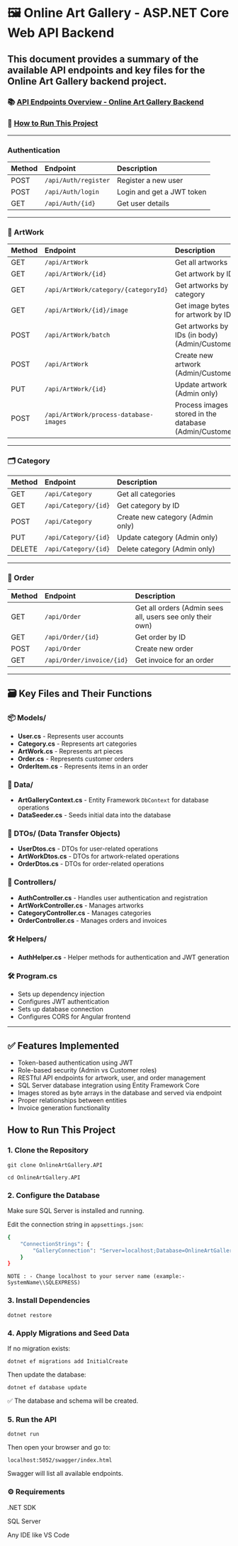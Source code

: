 # 🖼️ Online Art Gallery - ASP.NET Core Web API Backend

## This document provides a summary of the available API endpoints and key files for the **Online Art Gallery** backend project.

### 📚 [API Endpoints Overview - Online Art Gallery Backend](#authentication)

### 🚀 [How to Run This Project](#how-to-run-this-project)

---

### Authentication

| Method | Endpoint             | Description               |
| :----- | :------------------- | :------------------------ |
| POST   | `/api/Auth/register` | Register a new user       |
| POST   | `/api/Auth/login`    | Login and get a JWT token |
| GET    | `/api/Auth/{id}`     | Get user details          |

---

### 🎨 ArtWork

| Method | Endpoint                             | Description                                     |
| :----- | :----------------------------------- | :---------------------------------------------- |
| GET    | `/api/ArtWork`                       | Get all artworks                                |
| GET    | `/api/ArtWork/{id}`                  | Get artwork by ID                               |
| GET    | `/api/ArtWork/category/{categoryId}` | Get artworks by category                        |
| GET    | `/api/ArtWork/{id}/image`            | Get image bytes for artwork by ID               |
| POST   | `/api/ArtWork/batch`                 | Get artworks by IDs (in body) (Admin/Customer)  |
| POST   | `/api/ArtWork`                       | Create new artwork (Admin/Customer)             |
| PUT    | `/api/ArtWork/{id}`                  | Update artwork (Admin only)                     |
| POST   | `/api/ArtWork/process-database-images` | Process images stored in the database (Admin/Customer) |

---

### 🗂️ Category

| Method | Endpoint             | Description                      |
| :----- | :------------------- | :------------------------------- |
| GET    | `/api/Category`      | Get all categories               |
| GET    | `/api/Category/{id}` | Get category by ID               |
| POST   | `/api/Category`      | Create new category (Admin only) |
| PUT    | `/api/Category/{id}` | Update category (Admin only)     |
| DELETE | `/api/Category/{id}` | Delete category (Admin only)     |

---

### 🛒 Order

| Method | Endpoint                  | Description                                               |
| :----- | :------------------------ | :-------------------------------------------------------- |
| GET    | `/api/Order`              | Get all orders (Admin sees all, users see only their own) |
| GET    | `/api/Order/{id}`         | Get order by ID                                           |
| POST   | `/api/Order`              | Create new order                                          |
| GET    | `/api/Order/invoice/{id}` | Get invoice for an order                                  |

---

## 🗃️ Key Files and Their Functions

### 📦 Models/

- **User.cs** - Represents user accounts
- **Category.cs** - Represents art categories
- **ArtWork.cs** - Represents art pieces
- **Order.cs** - Represents customer orders
- **OrderItem.cs** - Represents items in an order

### 📂 Data/

- **ArtGalleryContext.cs** - Entity Framework `DbContext` for database operations
- **DataSeeder.cs** - Seeds initial data into the database

### 📨 DTOs/ (Data Transfer Objects)

- **UserDtos.cs** - DTOs for user-related operations
- **ArtWorkDtos.cs** - DTOs for artwork-related operations
- **OrderDtos.cs** - DTOs for order-related operations

### 🧩 Controllers/

- **AuthController.cs** - Handles user authentication and registration
- **ArtWorkController.cs** - Manages artworks
- **CategoryController.cs** - Manages categories
- **OrderController.cs** - Manages orders and invoices

### 🛠️ Helpers/

- **AuthHelper.cs** - Helper methods for authentication and JWT generation

### 🛠️ Program.cs

- Sets up dependency injection
- Configures JWT authentication
- Sets up database connection
- Configures CORS for Angular frontend

---

## ✅ Features Implemented

- Token-based authentication using JWT
- Role-based security (Admin vs Customer roles)
- RESTful API endpoints for artwork, user, and order management
- SQL Server database integration using Entity Framework Core
- Images stored as byte arrays in the database and served via endpoint
- Proper relationships between entities
- Invoice generation functionality

## How to Run This Project

### 1. Clone the Repository

`git clone OnlineArtGallery.API`

`cd OnlineArtGallery.API`

### 2. Configure the Database

Make sure SQL Server is installed and running.

Edit the connection string in `appsettings.json`:

```bash
{
    "ConnectionStrings": {
        "GalleryConnection": "Server=localhost;Database=OnlineArtGalleryDb;Trusted_Connection=True;TrustServerCertificate=True;"
    }
}
```

`NOTE : - Change localhost to your server name (example:- SystemName\\SQLEXPRESS)`

### 3. Install Dependencies

`dotnet restore`

### 4. Apply Migrations and Seed Data

If no migration exists:

`dotnet ef migrations add InitialCreate`

Then update the database:

`dotnet ef database update`

✅ The database and schema will be created.

### 5. Run the API

`dotnet run`

Then open your browser and go to:

`localhost:5052/swagger/index.html`

Swagger will list all available endpoints.

### ⚙️ Requirements

.NET SDK

SQL Server

Any IDE like VS Code

